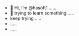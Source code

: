 - 👋 Hi, I’m @hasoft1 ......
- 👀 trying to learn something .....
- keep trying .....
- .....
- .....

<!---
hasoft1/hasoft1 is a ✨ special ✨ repository because its `README.md` (this file) appears on your GitHub profile.
You can click the Preview link to take a look at your changes.
--->
